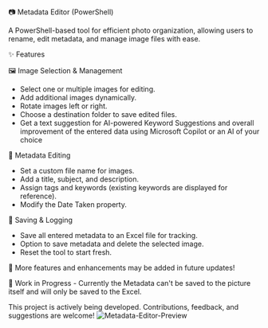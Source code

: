 📷 Metadata Editor (PowerShell)

A PowerShell-based tool for efficient photo organization, allowing users to rename, edit metadata, and manage image files with ease.

✨ Features

🖼 Image Selection & Management

- Select one or multiple images for editing.
- Add additional images dynamically.
- Rotate images left or right.
- Choose a destination folder to save edited files.
- Get a text suggestion for AI-powered Keyword Suggestions and overall improvement of the entered data using Microsoft Copilot or an AI of your choice

📝 Metadata Editing

- Set a custom file name for images.
- Add a title, subject, and description.
- Assign tags and keywords (existing keywords are displayed for reference).
- Modify the Date Taken property.

📂 Saving & Logging

- Save all entered metadata to an Excel file for tracking.
- Option to save metadata and delete the selected image.
- Reset the tool to start fresh.

📌 More features and enhancements may be added in future updates!

🚧 Work in Progress - Currently the Metadata can't be saved to the picture itself and will only be saved to the Excel.

This project is actively being developed. Contributions, feedback, and suggestions are welcome!
![Metadata-Editor-Preview](https://github.com/user-attachments/assets/a43f93dd-15ce-4182-ac89-b5f7eef3b28e)
